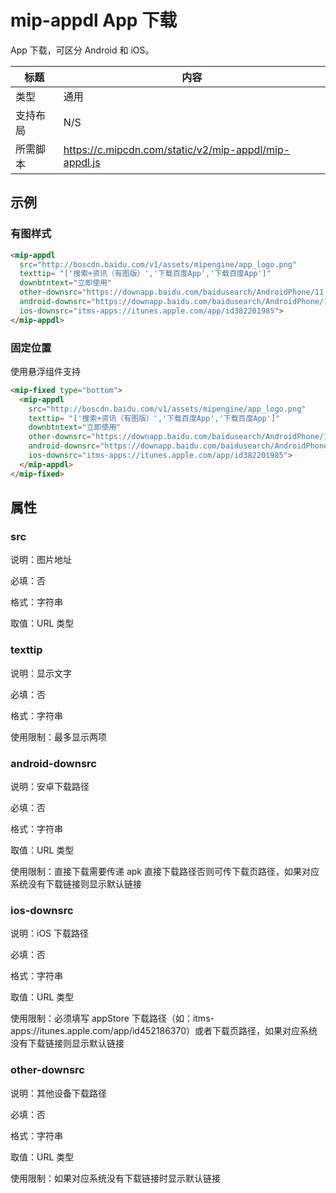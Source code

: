 # mip-appdl App 下载

App 下载，可区分 Android 和 iOS。

标题|内容
----|----
类型|通用
支持布局|N/S
所需脚本|https://c.mipcdn.com/static/v2/mip-appdl/mip-appdl.js

## 示例

### 有图样式

```html
<mip-appdl
  src="http://boscdn.baidu.com/v1/assets/mipengine/app_logo.png"
  texttip= "['搜索+资讯（有图版）','下载百度App','下载百度App']"
  downbtntext="立即使用"
  other-downsrc="https://downapp.baidu.com/baidusearch/AndroidPhone/11.3.0.13/1/757b/20190108123357/baidusearch_AndroidPhone_11-3-0-13_757b.apk"
  android-downsrc="https://downapp.baidu.com/baidusearch/AndroidPhone/11.3.0.13/1/757b/20190108123357/baidusearch_AndroidPhone_11-3-0-13_757b.apk"
  ios-downsrc="itms-apps://itunes.apple.com/app/id382201985">
</mip-appdl>
```

### 固定位置

使用悬浮组件支持

```html
<mip-fixed type="bottom">
  <mip-appdl
    src="http://boscdn.baidu.com/v1/assets/mipengine/app_logo.png"
    texttip= "['搜索+资讯（有图版）','下载百度App','下载百度App']"
    downbtntext="立即使用"
    other-downsrc="https://downapp.baidu.com/baidusearch/AndroidPhone/11.3.0.13/1/757b/20190108123357/baidusearch_AndroidPhone_11-3-0-13_757b.apk"
    android-downsrc="https://downapp.baidu.com/baidusearch/AndroidPhone/11.3.0.13/1/757b/20190108123357/baidusearch_AndroidPhone_11-3-0-13_757b.apk"
    ios-downsrc="itms-apps://itunes.apple.com/app/id382201985">
  </mip-appdl>
</mip-fixed>
```


## 属性

### src

说明：图片地址

必填：否

格式：字符串

取值：URL 类型

### texttip

说明：显示文字

必填：否

格式：字符串

使用限制：最多显示两项

### android-downsrc

说明：安卓下载路径

必填：否

格式：字符串

取值：URL 类型

使用限制：直接下载需要传递 apk 直接下载路径否则可传下载页路径，如果对应系统没有下载链接则显示默认链接

### ios-downsrc

说明：iOS 下载路径

必填：否

格式：字符串

取值：URL 类型

使用限制：必须填写 appStore 下载路径（如：itms-apps://itunes.apple.com/app/id452186370）或者下载页路径，如果对应系统没有下载链接则显示默认链接

### other-downsrc

说明：其他设备下载路径

必填：否

格式：字符串

取值：URL 类型

使用限制：如果对应系统没有下载链接时显示默认链接

